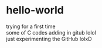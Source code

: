 # hello-world
trying for a first time <br>
some of C codes adding in gitub lolol <br>
just experimenting the GitHub lolxD
